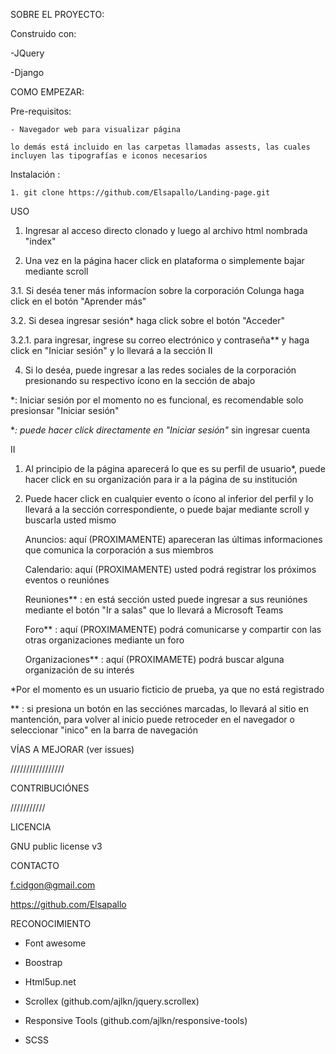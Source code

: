 SOBRE EL PROYECTO:

  Construido con:
  
  -JQuery

  -Django
  
COMO EMPEZAR:

  Pre-requisitos: 

	- Navegador web para visualizar página

	lo demás está incluido en las carpetas llamadas assests, las cuales incluyen las tipografías e iconos necesarios

  Instalación : 

	1. git clone https://github.com/Elsapallo/Landing-page.git

USO

1. Ingresar al acceso directo clonado y luego al archivo html nombrada "index"

2. Una vez en la página hacer click en plataforma o simplemente bajar mediante scroll

3.1. Si deséa tener más informacíon sobre la corporación Colunga haga click en el botón "Aprender más"

3.2. Si desea ingresar sesión* haga click sobre el botón "Acceder"

3.2.1. para ingresar, ingrese su correo electrónico y contraseña** y haga click en "Iniciar sesión" y lo llevará a la sección II

4. Si lo deséa, puede ingresar a las redes sociales de la corporación presionando su respectivo ícono en la sección de abajo


*: Iniciar sesión por el momento no es funcional, es recomendable solo presionsar "Iniciar sesión" 

**: puede hacer click directamente en "Iniciar sesión"* sin ingresar cuenta

II


1. Al principio de la página aparecerá lo que es su perfil de usuario*, puede hacer click en su organización para ir a la página de su institución

2. Puede hacer click en cualquier evento o ícono al inferior del perfil y lo llevará a la sección correspondiente, o puede bajar mediante scroll y buscarla usted mismo

	Anuncios: aquí (PROXIMAMENTE) apareceran las últimas informaciones que comunica la corporación a sus miembros

	Calendario: aquí (PROXIMAMENTE) usted podrá registrar los próximos eventos o reuniónes 

	Reuniones** : en está sección usted puede ingresar a sus reuniónes mediante el botón "Ir a salas" que lo llevará a Microsoft Teams

	Foro** : aquí (PROXIMAMENTE) podrá comunicarse y compartir con las otras organizaciones mediante un foro

	Organizaciones** : aquí (PROXIMAMETE) podrá buscar alguna organización de su interés 

*Por el momento es un usuario ficticio de prueba, ya que no está registrado

** : si presiona un botón en las secciónes marcadas, lo llevará al sitio en mantención, para volver al inicio puede retroceder en el navegador o seleccionar "inico" en la barra de navegación


VÍAS A MEJORAR (ver issues)

/////////////////


CONTRIBUCIÓNES

///////////


LICENCIA

 GNU public license v3


CONTACTO

f.cidgon@gmail.com

https://github.com/Elsapallo


RECONOCIMIENTO

- Font awesome

- Boostrap

- Html5up.net

- Scrollex (github.com/ajlkn/jquery.scrollex)

- Responsive Tools (github.com/ajlkn/responsive-tools)

- SCSS
